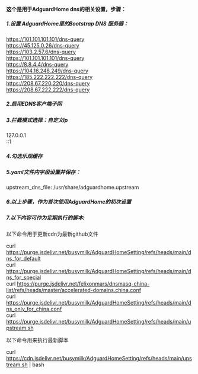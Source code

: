 <h4>这个是用于AdguardHome dns的相关设置，步骤：</h4>

<h5>1.设置 AdguardHome里的Bootstrap DNS 服务器：</h5>

  https://101.101.101.101/dns-query<br>
  https://45.125.0.26/dns-query<br>
  https://103.2.57.6/dns-query<br>
  https://101.101.101.101/dns-query<br>
  https://8.8.4.4/dns-query<br>
  https://104.16.248.249/dns-query<br>
  https://185.222.222.222/dns-query<br>
  https://208.67.220.220/dns-query<br>
  https://208.67.222.222/dns-query<br>

<h5>2.启用EDNS客户端子网</h5>

<h5>3.拦截模式选择：自定义ip</h5>
  127.0.0.1<br>
  ::1<br>
<h5>4.勾选乐观缓存</h5>
<h5>5.yaml文件内字段设置并保存：</h5>

  upstream_dns_file: /usr/share/adguardhome.upstream

<h5>6.以上步骤，作为首次使用AdguardHome的初次设置</h5>

<h5>7.以下内容可作为定期执行的脚本:</h5>
 以下命令用于更新cdn为最新github文件<br>
 
 curl https://purge.jsdelivr.net/busymilk/AdguardHomeSetting/refs/heads/main/dns_for_default<br>
 curl https://purge.jsdelivr.net/busymilk/AdguardHomeSetting/refs/heads/main/dns_for_special<br>
 curl https://purge.jsdelivr.net/felixonmars/dnsmasq-china-list/refs/heads/master/accelerated-domains.china.conf<br>
 curl https://purge.jsdelivr.net/busymilk/AdguardHomeSetting/refs/heads/main/dns_only_for_china.conf<br>
 curl https://purge.jsdelivr.net/busymilk/AdguardHomeSetting/refs/heads/main/upstream.sh<br>

 以下命令用来执行最新脚本<br>
 
 curl https://cdn.jsdelivr.net/busymilk/AdguardHomeSetting/refs/heads/main/upstream.sh | bash

  

 
 


